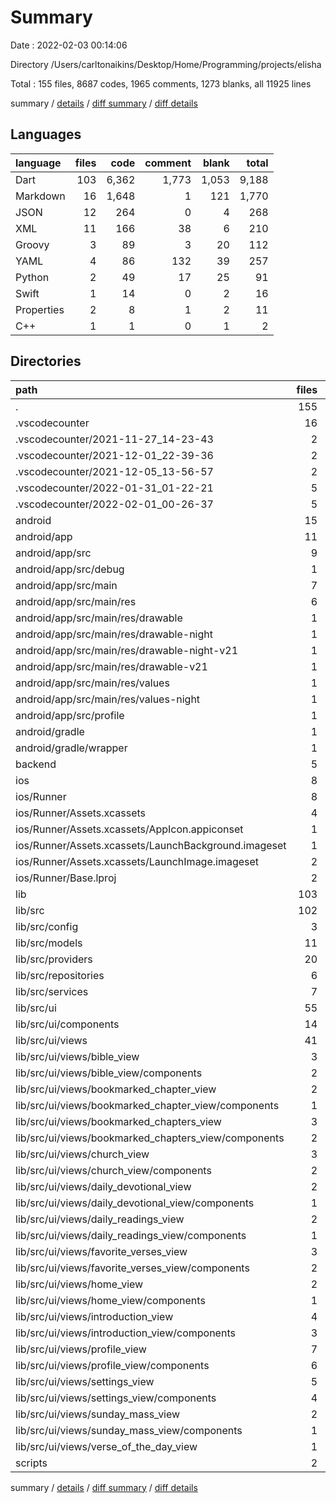 # Summary

Date : 2022-02-03 00:14:06

Directory /Users/carltonaikins/Desktop/Home/Programming/projects/elisha

Total : 155 files,  8687 codes, 1965 comments, 1273 blanks, all 11925 lines

summary / [details](details.md) / [diff summary](diff.md) / [diff details](diff-details.md)

## Languages
| language | files | code | comment | blank | total |
| :--- | ---: | ---: | ---: | ---: | ---: |
| Dart | 103 | 6,362 | 1,773 | 1,053 | 9,188 |
| Markdown | 16 | 1,648 | 1 | 121 | 1,770 |
| JSON | 12 | 264 | 0 | 4 | 268 |
| XML | 11 | 166 | 38 | 6 | 210 |
| Groovy | 3 | 89 | 3 | 20 | 112 |
| YAML | 4 | 86 | 132 | 39 | 257 |
| Python | 2 | 49 | 17 | 25 | 91 |
| Swift | 1 | 14 | 0 | 2 | 16 |
| Properties | 2 | 8 | 1 | 2 | 11 |
| C++ | 1 | 1 | 0 | 1 | 2 |

## Directories
| path | files | code | comment | blank | total |
| :--- | ---: | ---: | ---: | ---: | ---: |
| . | 155 | 8,687 | 1,965 | 1,273 | 11,925 |
| .vscodecounter | 16 | 1,577 | 0 | 91 | 1,668 |
| .vscodecounter/2021-11-27_14-23-43 | 2 | 238 | 0 | 13 | 251 |
| .vscodecounter/2021-12-01_22-39-36 | 2 | 242 | 0 | 13 | 255 |
| .vscodecounter/2021-12-05_13-56-57 | 2 | 246 | 0 | 13 | 259 |
| .vscodecounter/2022-01-31_01-22-21 | 5 | 495 | 0 | 26 | 521 |
| .vscodecounter/2022-02-01_00-26-37 | 5 | 356 | 0 | 26 | 382 |
| android | 15 | 242 | 40 | 27 | 309 |
| android/app | 11 | 197 | 39 | 16 | 252 |
| android/app/src | 9 | 98 | 36 | 5 | 139 |
| android/app/src/debug | 1 | 9 | 3 | 1 | 13 |
| android/app/src/main | 7 | 80 | 30 | 3 | 113 |
| android/app/src/main/res | 6 | 44 | 18 | 0 | 62 |
| android/app/src/main/res/drawable | 1 | 6 | 0 | 0 | 6 |
| android/app/src/main/res/drawable-night | 1 | 6 | 0 | 0 | 6 |
| android/app/src/main/res/drawable-night-v21 | 1 | 6 | 0 | 0 | 6 |
| android/app/src/main/res/drawable-v21 | 1 | 6 | 0 | 0 | 6 |
| android/app/src/main/res/values | 1 | 10 | 9 | 0 | 19 |
| android/app/src/main/res/values-night | 1 | 10 | 9 | 0 | 19 |
| android/app/src/profile | 1 | 9 | 3 | 1 | 13 |
| android/gradle | 1 | 5 | 1 | 1 | 7 |
| android/gradle/wrapper | 1 | 5 | 1 | 1 | 7 |
| backend | 5 | 5 | 0 | 0 | 5 |
| ios | 8 | 283 | 2 | 9 | 294 |
| ios/Runner | 8 | 283 | 2 | 9 | 294 |
| ios/Runner/Assets.xcassets | 4 | 200 | 0 | 5 | 205 |
| ios/Runner/Assets.xcassets/AppIcon.appiconset | 1 | 122 | 0 | 1 | 123 |
| ios/Runner/Assets.xcassets/LaunchBackground.imageset | 1 | 52 | 0 | 1 | 53 |
| ios/Runner/Assets.xcassets/LaunchImage.imageset | 2 | 26 | 0 | 3 | 29 |
| ios/Runner/Base.lproj | 2 | 68 | 2 | 1 | 71 |
| lib | 103 | 6,362 | 1,773 | 1,053 | 9,188 |
| lib/src | 102 | 6,315 | 1,756 | 1,040 | 9,111 |
| lib/src/config | 3 | 121 | 51 | 19 | 191 |
| lib/src/models | 11 | 703 | 187 | 161 | 1,051 |
| lib/src/providers | 20 | 137 | 341 | 97 | 575 |
| lib/src/repositories | 6 | 675 | 113 | 147 | 935 |
| lib/src/services | 7 | 363 | 125 | 115 | 603 |
| lib/src/ui | 55 | 4,316 | 939 | 501 | 5,756 |
| lib/src/ui/components | 14 | 941 | 239 | 115 | 1,295 |
| lib/src/ui/views | 41 | 3,375 | 700 | 386 | 4,461 |
| lib/src/ui/views/bible_view | 3 | 854 | 53 | 73 | 980 |
| lib/src/ui/views/bible_view/components | 2 | 104 | 36 | 13 | 153 |
| lib/src/ui/views/bookmarked_chapter_view | 2 | 134 | 34 | 16 | 184 |
| lib/src/ui/views/bookmarked_chapter_view/components | 1 | 30 | 17 | 7 | 54 |
| lib/src/ui/views/bookmarked_chapters_view | 3 | 184 | 51 | 21 | 256 |
| lib/src/ui/views/bookmarked_chapters_view/components | 2 | 67 | 34 | 11 | 112 |
| lib/src/ui/views/church_view | 3 | 117 | 51 | 17 | 185 |
| lib/src/ui/views/church_view/components | 2 | 79 | 34 | 10 | 123 |
| lib/src/ui/views/daily_devotional_view | 2 | 103 | 34 | 13 | 150 |
| lib/src/ui/views/daily_devotional_view/components | 1 | 11 | 17 | 4 | 32 |
| lib/src/ui/views/daily_readings_view | 2 | 149 | 34 | 16 | 199 |
| lib/src/ui/views/daily_readings_view/components | 1 | 15 | 17 | 4 | 36 |
| lib/src/ui/views/favorite_verses_view | 3 | 173 | 51 | 29 | 253 |
| lib/src/ui/views/favorite_verses_view/components | 2 | 115 | 34 | 20 | 169 |
| lib/src/ui/views/home_view | 2 | 118 | 34 | 19 | 171 |
| lib/src/ui/views/home_view/components | 1 | 35 | 17 | 8 | 60 |
| lib/src/ui/views/introduction_view | 4 | 456 | 68 | 40 | 564 |
| lib/src/ui/views/introduction_view/components | 3 | 90 | 51 | 15 | 156 |
| lib/src/ui/views/profile_view | 7 | 257 | 119 | 39 | 415 |
| lib/src/ui/views/profile_view/components | 6 | 198 | 102 | 32 | 332 |
| lib/src/ui/views/settings_view | 5 | 293 | 85 | 32 | 410 |
| lib/src/ui/views/settings_view/components | 4 | 247 | 68 | 26 | 341 |
| lib/src/ui/views/sunday_mass_view | 2 | 178 | 35 | 25 | 238 |
| lib/src/ui/views/sunday_mass_view/components | 1 | 12 | 17 | 4 | 33 |
| lib/src/ui/views/verse_of_the_day_view | 1 | 197 | 17 | 22 | 236 |
| scripts | 2 | 49 | 17 | 25 | 91 |

summary / [details](details.md) / [diff summary](diff.md) / [diff details](diff-details.md)
